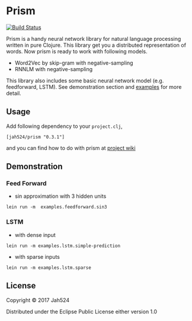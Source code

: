# Prism

[![Build Status](https://travis-ci.org/Jah524/Prism.svg?branch=master)](https://travis-ci.org/Jah524/Prism)

Prism is a handy neural network library for natural language processing written in pure Clojure.
This library get you a distributed representation of words.
Now prism is ready to work with following models.

- Word2Vec by skip-gram with negative-sampling
- RNNLM with negative-sampling

This library also includes some basic neural network model (e.g. feedforward, LSTM).
See demonstration section and [examples](/src/examples) for more detail.

## Usage

Add following dependency to your `project.clj`,

```
[jah524/prism "0.3.1"]
```

and you can find how to do with prism at [project wiki](https://github.com/Jah524/prism/wiki)


## Demonstration

### Feed Forward

- sin approximation with 3 hidden units

```
lein run -m  examples.feedforward.sin3
```

### LSTM

- with dense input

```
lein run -m examples.lstm.simple-prediction
```

- with sparse inputs

```
lein run -m examples.lstm.sparse
```

## License

Copyright © 2017 Jah524

Distributed under the Eclipse Public License either version 1.0


